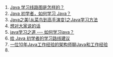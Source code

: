 1. [Java 学习线路图是怎样的？](https://www.zhihu.com/question/56110328)
2. [Java 初学者，如何学习 Java？](https://www.zhihu.com/question/22407671)
3. [Java之美[从菜鸟到高手演变]之Java学习方法](https://blog.csdn.net/zhangerqing/article/details/8196577)
4. [想对大家说的话](http://codingxiaxw.cn/2017/11/21/69-the-words-want-to-say/)
5. [java学习之道 --- 如何学习java？](https://blog.csdn.net/qq_31655965/article/details/68948883)
6. [给 Java 初学者的学习路线建议](https://juejin.im/entry/5913cfec570c35006922bc62)
7. [一位10年Java工作经验的架构师聊Java和工作经验](https://blog.csdn.net/lifuxiangcaohui/article/details/48342315)
8. 